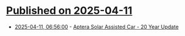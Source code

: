 # [Published on 2025-04-11](index.md)

* [2025-04-11, 06:56:00](https://soylentnews.org/article.pl?sid=25/04/10/0249201&from=rss) - [Aptera Solar Assisted Car - 20 Year Update](https://soylentnews.org/article.pl?sid=25/04/10/0249201&from=rss)
